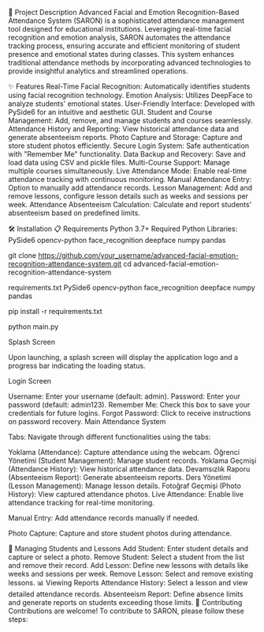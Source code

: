 📄 Project Description
Advanced Facial and Emotion Recognition-Based Attendance System (SARON) is a sophisticated attendance management tool designed for educational institutions. Leveraging real-time facial recognition and emotion analysis, SARON automates the attendance tracking process, ensuring accurate and efficient monitoring of student presence and emotional states during classes. This system enhances traditional attendance methods by incorporating advanced technologies to provide insightful analytics and streamlined operations.

✨ Features
Real-Time Facial Recognition: Automatically identifies students using facial recognition technology.
Emotion Analysis: Utilizes DeepFace to analyze students' emotional states.
User-Friendly Interface: Developed with PySide6 for an intuitive and aesthetic GUI.
Student and Course Management: Add, remove, and manage students and courses seamlessly.
Attendance History and Reporting: View historical attendance data and generate absenteeism reports.
Photo Capture and Storage: Capture and store student photos efficiently.
Secure Login System: Safe authentication with "Remember Me" functionality.
Data Backup and Recovery: Save and load data using CSV and pickle files.
Multi-Course Support: Manage multiple courses simultaneously.
Live Attendance Mode: Enable real-time attendance tracking with continuous monitoring.
Manual Attendance Entry: Option to manually add attendance records.
Lesson Management: Add and remove lessons, configure lesson details such as weeks and sessions per week.
Attendance Absenteeism Calculation: Calculate and report students' absenteeism based on predefined limits.

🛠 Installation
📋 Requirements
Python 3.7+
Required Python Libraries:
PySide6
opencv-python
face_recognition
deepface
numpy
pandas

git clone https://github.com/your_username/advanced-facial-emotion-recognition-attendance-system.git
cd advanced-facial-emotion-recognition-attendance-system

requirements.txt
PySide6
opencv-python
face_recognition
deepface
numpy
pandas

pip install -r requirements.txt

python main.py

Splash Screen

Upon launching, a splash screen will display the application logo and a progress bar indicating the loading status.

Login Screen

Username: Enter your username (default: admin).
Password: Enter your password (default: admin123).
Remember Me: Check this box to save your credentials for future logins.
Forgot Password: Click to receive instructions on password recovery.
Main Attendance System

Tabs: Navigate through different functionalities using the tabs:

Yoklama (Attendance): Capture attendance using the webcam.
Öğrenci Yönetimi (Student Management): Manage student records.
Yoklama Geçmişi (Attendance History): View historical attendance data.
Devamsızlık Raporu (Absenteeism Report): Generate absenteeism reports.
Ders Yönetimi (Lesson Management): Manage lesson details.
Fotoğraf Geçmişi (Photo History): View captured attendance photos.
Live Attendance: Enable live attendance tracking for real-time monitoring.

Manual Entry: Add attendance records manually if needed.

Photo Capture: Capture and store student photos during attendance.

📂 Managing Students and Lessons
Add Student: Enter student details and capture or select a photo.
Remove Student: Select a student from the list and remove their record.
Add Lesson: Define new lessons with details like weeks and sessions per week.
Remove Lesson: Select and remove existing lessons.
📊 Viewing Reports
Attendance History: Select a lesson and view detailed attendance records.
Absenteeism Report: Define absence limits and generate reports on students exceeding those limits.
🤝 Contributing
Contributions are welcome! To contribute to SARON, please follow these steps:




